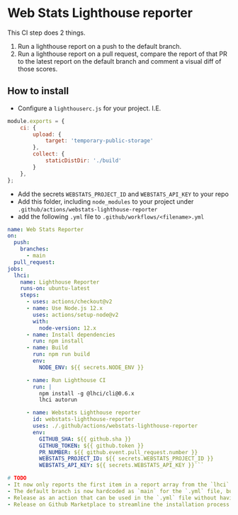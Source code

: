 # Web Stats Lighthouse reporter

This CI step does 2 things.
1. Run a lighthouse report on a push to the default branch.
2. Run a lighthouse report on a pull request, compare the report of that PR to the latest report on the default branch and comment a visual diff of those scores.

## How to install
- Configure a `lighthouserc.js` for your project. I.E.
```js
module.exports = {
    ci: {
        upload: {
            target: 'temporary-public-storage'
        },
        collect: {
            staticDistDir: './build'
        }
    },
};
```
- Add the secrets `WEBSTATS_PROJECT_ID` and `WEBSTATS_API_KEY` to your repo
- Add this folder, including `node_modules` to your project under `.github/actions/webstats-lighthouse-reporter`
- add the following `.yml` file to `.github/workflows/<filename>.yml`
```yaml
name: Web Stats Reporter
on:
  push:
    branches:
      - main
  pull_request:
jobs:
  lhci:
    name: Lighthouse Reporter
    runs-on: ubuntu-latest
    steps:
      - uses: actions/checkout@v2
      - name: Use Node.js 12.x
        uses: actions/setup-node@v2
        with:
          node-version: 12.x
      - name: Install dependencies
        run: npm install
      - name: Build
        run: npm run build
        env:
          NODE_ENV: ${{ secrets.NODE_ENV }}

      - name: Run Lighthouse CI
        run: |
          npm install -g @lhci/cli@0.6.x
          lhci autorun

      - name: Webstats Lighthouse reporter
        id: webstats-lighthouse-reporter
        uses: ./.github/actions/webstats-lighthouse-reporter
        env:
          GITHUB_SHA: ${{ github.sha }}
          GITHUB_TOKEN: ${{ github.token }}
          PR_NUMBER: ${{ github.event.pull_request.number }}
          WEBSTATS_PROJECT_ID: ${{ secrets.WEBSTATS_PROJECT_ID }}
          WEBSTATS_API_KEY: ${{ secrets.WEBSTATS_API_KEY }}```

# TODO
- It now only reports the first item in a report array from the `lhci` package, but it should report all representative builds (Every route has it's opwn report)
- The default branch is now hardcoded as `main` for the `.yml` file, but it should detect the default branch
- Release as an action that can be used in the `.yml` file without having to commit the action folder
- Release on Github Marketplace to streamline the installation process as much as possible
